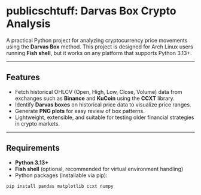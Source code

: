 # publicschtuff: Darvas Box Crypto Analysis

A practical Python project for analyzing cryptocurrency price movements using the **Darvas Box** method. This project is designed for Arch Linux users running **Fish shell**, but it works on any platform that supports Python 3.13+.

---

## Features

- Fetch historical OHLCV (Open, High, Low, Close, Volume) data from exchanges such as **Binance** and **KuCoin** using the **CCXT** library.
- Identify **Darvas boxes** on historical price data to visualize price ranges.
- Generate **PNG plots** for easy review of box patterns.
- Lightweight, extensible, and suitable for testing older financial strategies in crypto markets.

---

## Requirements

- **Python 3.13+**
- **Fish shell** (optional, recommended for virtual environment handling)
- Python packages (installable via pip):

```bash
pip install pandas matplotlib ccxt numpy

